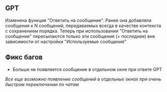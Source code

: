 ## GPT

Изменена функция "Ответить на сообщение".
Ранее она добавляла сообщения к N сообщений, передаваемых всегда в качестве контекста с сохранением порядка.
Теперь при использовании "Ответить на сообщение" пересылаются только эти сообщения (+ последнее)
вне зависимости от настройки "Используемые сообщения"

## Фикс багов

- Больше не появляется сообщение в отдельном окне при ответе GPT

*Все еще возможно появление сообщений в отдельных окнах при очень быстром переключении по чатам*
